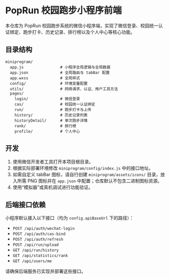 # PopRun 校园跑步小程序前端

本仓库为 PopRun 校园跑步系统的微信小程序端，实现了微信登录、校园统一认证绑定、跑步打卡、历史记录、排行榜以及个人中心等核心功能。

## 目录结构

```
miniprogram/
  app.js                # 小程序全局逻辑与全局数据
  app.json              # 全局路由与 tabBar 配置
  app.wxss              # 全局样式
  config/               # 环境变量配置
  utils/                # 网络请求、认证、用户工具方法
  pages/
    login/              # 微信登录
    cas/                # 校园统一认证绑定
    run/                # 跑步打卡与上传
    history/            # 历史记录列表
    historyDetail/      # 单次跑步详情
    rank/               # 排行榜
    profile/            # 个人中心
```

## 开发

1. 使用微信开发者工具打开本项目根目录。
2. 根据实际部署环境修改 `miniprogram/config/index.js` 中的接口地址。
3. 如需自定义 tabBar 图标，请自行创建 `miniprogram/assets/icons/` 目录，放入所需 PNG 图标并在 `app.json` 中配置；仓库默认不包含二进制图标资源。
4. 使用“模拟器”或真机调试进行功能验证。

## 后端接口依赖

小程序默认接入以下接口（均为 `config.apiBaseUrl` 下的路径）：

- `POST /api/auth/wechat-login`
- `POST /api/auth/cas-bind`
- `POST /api/auth/refresh`
- `POST /api/run/upload`
- `GET /api/run/history`
- `GET /api/statistics/rank`
- `GET /api/users/me`

请确保后端服务已实现并部署这些接口。
